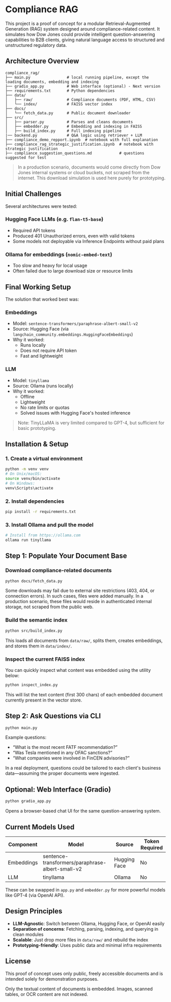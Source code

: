 # Compliance RAG 

This project is a proof of concept for a modular Retrieval-Augmented Generation (RAG) system designed around compliance-related content. It simulates how Dow Jones could provide intelligent question-answering capabilities to B2B clients, giving natural language access to structured and unstructured regulatory data.

## Architecture Overview

```
compliance_rag/
├── main.py                # local running pipeline, except the loading documents, embedding and indexing
├── gradio_app.py          # Web interface (optional) - Next version
├── requirements.txt       # Python dependencies
├── data/
│   ├── raw/               # Compliance documents (PDF, HTML, CSV)
│   └── index/             # FAISS vector index
├── docs/
│   └── fetch_data.py      # Public document downloader
├── src/
│   ├── parser.py          # Parses and cleans documents
│   ├── embedder.py        # Embedding and indexing in FAISS
│   ├── build_index.py     # Full indexing pipeline
|── backend.py             # Q&A logic using retriever + LLM
├── compliance_demo_repport.ipynb  # notebook with full explanation 
├── compliance_rag_strategic_justification.ipynb  # notebook with strategic justification
├── compliance_suggestion_questions.md            # questions suggested for test

```

> In a production scenario, documents would come directly from Dow Jones internal systems or cloud buckets, not scraped from the internet. This download simulation is used here purely for prototyping.

## Initial Challenges

Several architectures were tested:

### Hugging Face LLMs (e.g. `flan-t5-base`)
- Required API tokens
- Produced 401 Unauthorized errors, even with valid tokens
- Some models not deployable via Inference Endpoints without paid plans

### Ollama for embeddings (`nomic-embed-text`)
- Too slow and heavy for local usage
- Often failed due to large download size or resource limits

## Final Working Setup

The solution that worked best was:

### Embeddings
- Model: `sentence-transformers/paraphrase-albert-small-v2`
- Source: Hugging Face (via `langchain_community.embeddings.HuggingFaceEmbeddings`)
- Why it worked:
  - Runs locally
  - Does not require API token
  - Fast and lightweight

### LLM
- Model: `tinyllama`
- Source: Ollama (runs locally)
- Why it worked:
  - Offline
  - Lightweight
  - No rate limits or quotas
  - Solved issues with Hugging Face's hosted inference

> Note: TinyLLaMA is very limited compared to GPT-4, but sufficient for basic prototyping.

## Installation & Setup

### 1. Create a virtual environment

```bash
python -m venv venv
# On Unix/macOS:
source venv/bin/activate
# On Windows:
venv\Scripts\activate
```

### 2. Install dependencies

```bash
pip install -r requirements.txt
```

### 3. Install Ollama and pull the model

```bash
# Install from https://ollama.com
ollama run tinyllama
```

## Step 1: Populate Your Document Base

### Download compliance-related documents

```bash
python docs/fetch_data.py
```

Some downloads may fail due to external site restrictions (403, 404, or connection errors). In such cases, files were added manually. In a production scenario, these files would reside in authenticated internal storage, not scraped from the public web.

### Build the semantic index

```bash
python src/build_index.py
```

This loads all documents from `data/raw/`, splits them, creates embeddings, and stores them in `data/index/`.

### Inspect the current FAISS index

You can quickly inspect what content was embedded using the utility below:

```bash
python inspect_index.py
```

This will list the text content (first 300 chars) of each embedded document currently present in the vector store.

## Step 2: Ask Questions via CLI

```bash
python main.py
```

Example questions:

- “What is the most recent FATF recommendation?”
- “Was Tesla mentioned in any OFAC sanctions?”
- “What companies were involved in FinCEN advisories?”

In a real deployment, questions could be tailored to each client's business data—assuming the proper documents were ingested.

## Optional: Web Interface (Gradio)

```bash
python gradio_app.py
```

Opens a browser-based chat UI for the same question-answering system.

## Current Models Used

| Component     | Model                                            | Source        | Token Required |
|---------------|--------------------------------------------------|---------------|----------------|
| Embeddings    | sentence-transformers/paraphrase-albert-small-v2 | Hugging Face  | No             |
| LLM           | tinyllama                                        | Ollama        | No             |

These can be swapped in `app.py` and `embedder.py` for more powerful models like GPT-4 (via OpenAI API).

## Design Principles

- **LLM-Agnostic**: Switch between Ollama, Hugging Face, or OpenAI easily
- **Separation of concerns**: Fetching, parsing, indexing, and querying in clean modules
- **Scalable**: Just drop more files in `data/raw/` and rebuild the index
- **Prototyping-friendly**: Uses public data and minimal infra requirements

## License

This proof of concept uses only public, freely accessible documents and is intended solely for demonstration purposes.

Only the textual content of documents is embedded. Images, scanned tables, or OCR content are not indexed.
